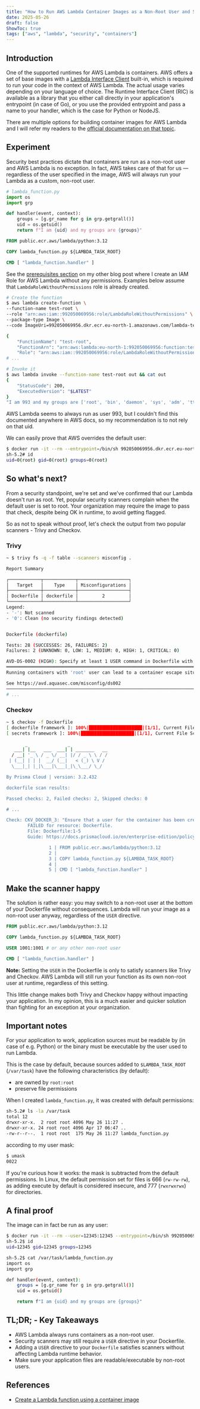 ```yaml
---
title: "How to Run AWS Lambda Container Images as a Non-Root User and Satisfy Security Scanners"
date: 2025-05-26
draft: false
ShowToc: true
tags: ["aws", "lambda", "security", "containers"]
---
```


## Introduction

One of the supported runtimes for AWS Lambda is containers. AWS offers a set of base images with a [Lambda Interface Client](https://docs.aws.amazon.com/lambda/latest/dg/images-create.html#images-ric) built-in, which is required to run your code in the context of AWS Lambda. The actual usage varies depending on your language of choice. The Runtime Interface Client (RIC) is available as a library that you either call directly in your application's entrypoint (in case of Go), or you use the provided entrypoint and pass a name to your handler, which is the case for Python or NodeJS.

There are multiple options for building container images for AWS Lambda and I will refer my readers to the [official documentation on that topic](https://docs.aws.amazon.com/lambda/latest/dg/images-create.html).

## Experiment

Security best practices dictate that containers are run as a non-root user and AWS Lambda is no exception. In fact, AWS takes care of that for us — regardless of the user specified in the image, AWS will always run your Lambda as a custom, non-root user.

```python
# lambda_function.py
import os
import grp

def handler(event, context):
    groups = [g.gr_name for g in grp.getgrall()]
    uid = os.getuid()
    return f"I am {uid} and my groups are {groups}"
```

```Dockerfile
FROM public.ecr.aws/lambda/python:3.12

COPY lambda_function.py ${LAMBDA_TASK_ROOT}

CMD [ "lambda_function.handler" ]
```

See the [prerequisites section](https://simonko.dev/posts/aws/cross-account-lambda/#prerequisites) on my other blog post where I create an IAM Role for AWS Lambda without any permissions. Examples below assume that `LambdaRoleWithoutPermissions` role is already created.

```sh
# Create the function
$ aws lambda create-function \
--function-name test-root \
--role "arn:aws:iam::992050069956:role/LambdaRoleWithoutPermissions" \
--package-type Image \
--code ImageUri=992050069956.dkr.ecr.eu-north-1.amazonaws.com/lambda-test:root

{
    "FunctionName": "test-root",
    "FunctionArn": "arn:aws:lambda:eu-north-1:992050069956:function:test-root",
    "Role": "arn:aws:iam::992050069956:role/LambdaRoleWithoutPermissions",
# ...

# Invoke it
$ aws lambda invoke --function-name test-root out && cat out
{
    "StatusCode": 200,
    "ExecutedVersion": "$LATEST"
}
"I am 993 and my groups are ['root', 'bin', 'daemon', 'sys', 'adm', 'tty', 'disk', 'lp', 'mem', 'kmem', 'wheel', 'cdrom', 'mail', 'man', 'dialout', 'floppy', 'games', 'tape', 'video', 'ftp', 'lock', 'audio', 'users', 'nobody']"
```

AWS Lambda seems to always run as user 993, but I couldn't find this documented anywhere in AWS docs, so my recommendation is to not rely on that uid.

We can easily prove that AWS overrides the default user:
```sh
$ docker run -it --rm --entrypoint=/bin/sh 992050069956.dkr.ecr.eu-north-1.amazonaws.com/lambda-test:root
sh-5.2# id
uid=0(root) gid=0(root) groups=0(root)
```

## So what's next?

From a security standpoint, we're set and we've confirmed that our Lambda doesn't run as root. Yet, popular security scanners complain when the default user is set to root. Your organization may require the image to pass that check, despite being OK in runtime, to avoid getting flagged.

So as not to speak without proof, let's check the output from two popular scanners - Trivy and Checkov.

### Trivy

```sh
~ $ trivy fs -q -f table --scanners misconfig .

Report Summary

┌────────────┬────────────┬───────────────────┐
│   Target   │    Type    │ Misconfigurations │
├────────────┼────────────┼───────────────────┤
│ Dockerfile │ dockerfile │         2         │
└────────────┴────────────┴───────────────────┘
Legend:
- '-': Not scanned
- '0': Clean (no security findings detected)


Dockerfile (dockerfile)

Tests: 28 (SUCCESSES: 26, FAILURES: 2)
Failures: 2 (UNKNOWN: 0, LOW: 1, MEDIUM: 0, HIGH: 1, CRITICAL: 0)

AVD-DS-0002 (HIGH): Specify at least 1 USER command in Dockerfile with non-root user as argument
═══════════════════════════════════════════════════════════════════════════════════════════════════════════════════════════════════════════════════════════════════════════════════════════════════════════════════════════════════════════════════════════════════════════════════════════════════════════════════════════════════════════════════════════
Running containers with 'root' user can lead to a container escape situation. It is a best practice to run containers as non-root users, which can be done by adding a 'USER' statement to the Dockerfile.

See https://avd.aquasec.com/misconfig/ds002
───────────────────────────────────────────────────────────────────────────────────────────────────────────────────────────────────────────────────────────────────────────────────────────────────────────────────────────────────────────────────────────────────────────────────────────────────────────────────────────────────────────────────────────
# ...
```

### Checkov

```sh
~ $ checkov -f Dockerfile 
[ dockerfile framework ]: 100%|████████████████████|[1/1], Current File Scanned=Dockerfile
[ secrets framework ]: 100%|████████████████████|[1/1], Current File Scanned=Dockerfile

       _               _
   ___| |__   ___  ___| | _______   __
  / __| '_ \ / _ \/ __| |/ / _ \ \ / /
 | (__| | | |  __/ (__|   < (_) \ V /
  \___|_| |_|\___|\___|_|\_\___/ \_/

By Prisma Cloud | version: 3.2.432 

dockerfile scan results:

Passed checks: 2, Failed checks: 2, Skipped checks: 0

# ...

Check: CKV_DOCKER_3: "Ensure that a user for the container has been created"
        FAILED for resource: Dockerfile.
        File: Dockerfile:1-5
        Guide: https://docs.prismacloud.io/en/enterprise-edition/policy-reference/docker-policies/docker-policy-index/ensure-that-a-user-for-the-container-has-been-created

                1 | FROM public.ecr.aws/lambda/python:3.12
                2 | 
                3 | COPY lambda_function.py ${LAMBDA_TASK_ROOT}
                4 | 
                5 | CMD [ "lambda_function.handler" ]
```


## Make the scanner happy

The solution is rather easy: you may switch to a non-root user at the bottom of your Dockerfile without consequences. Lambda will run your image as a non-root user anyway, regardless of the `USER` directive.

```Dockerfile
FROM public.ecr.aws/lambda/python:3.12

COPY lambda_function.py ${LAMBDA_TASK_ROOT}

USER 1001:1001 # or any other non-root user

CMD [ "lambda_function.handler" ]
```

**Note:** Setting the `USER` in the Dockerfile is only to satisfy scanners like Trivy and Checkov. AWS Lambda will still run your function as its own non-root user at runtime, regardless of this setting.

This little change makes both Trivy and Checkov happy without impacting your application. In my opinion, this is a much easier and quicker solution than fighting for an exception at your organization.

## Important notes

For your application to work, application sources must be readable by (in case of e.g. Python) or the binary must be executable by the user used to run Lambda.

This is the case by default, because sources added to `$LAMBDA_TASK_ROOT` (`/var/task`) have the following characteristics (by default):
- are owned by `root:root`
- preserve file permissions

When I created `lambda_function.py`, it was created with default permissions:
```sh
sh-5.2# ls -la /var/task
total 12
drwxr-xr-x.  2 root root 4096 May 26 11:27 .
drwxr-xr-x. 24 root root 4096 Apr 17 06:47 ..
-rw-r--r--.  1 root root  175 May 26 11:27 lambda_function.py
```

according to my user mask:
```sh
$ umask
0022
```

If you're curious how it works: the mask is subtracted from the default permissions. In Linux, the default permission set for files is 666 (`rw-rw-rw`), as adding execute by default is considered insecure, and 777 (`rwxrwxrwx`) for directories.

## A final proof

The image can in fact be run as any user:
```sh
$ docker run -it --rm --user=12345:12345 --entrypoint=/bin/sh 992050069956.dkr.ecr.eu-north-1.amazonaws.com/lambda-test:root
sh-5.2$ id
uid=12345 gid=12345 groups=12345

sh-5.2$ cat /var/task/lambda_function.py 
import os
import grp

def handler(event, context):
    groups = [g.gr_name for g in grp.getgrall()]
    uid = os.getuid()

    return f"I am {uid} and my groups are {groups}"
```    

## TL;DR; - Key Takeaways

- AWS Lambda always runs containers as a non-root user.
- Security scanners may still require a `USER` directive in your Dockerfile.
- Adding a `USER` directive to your `Dockerfile` satisfies scanners without affecting Lambda runtime behavior.
- Make sure your application files are readable/executable by non-root users.

## References

- [Create a Lambda function using a container image](https://docs.aws.amazon.com/lambda/latest/dg/images-create.html)
